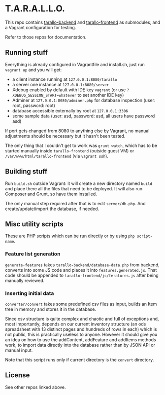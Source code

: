 # T.A.R.A.L.L.O.

This repo contains [tarallo-backend](https://github.com/WEEE-Open/tarallo-backend)
and [tarallo-frontend](https://github.com/WEEE-Open/tarallo-frontend) as submodules,
and a Vagrant configuration for testing.

Refer to those repos for documentation.

## Running stuff

Everything is already configured in Vagrantfile and install.sh, just run `vagrant up`
and you will get:
* a client instance running at `127.0.0.1:8080/tarallo`
* a server one instance at `127.0.0.1:8080/server`
* Xdebug enabled by default with IDE key `vagrant` (or use 
`?XDEBUG_SESSION_START=whatever` to set another IDE key)
* Adminer at `127.0.0.1:8080/adminer.php` for database inspection (user: root, 
password: root)
* database accessible externally by root at `127.0.0.1:3306`
* some sample data (user: asd, password: asd, all users have password asd)

If port gets changed from 8080 to anything else by Vagrant, no manual adjustments should
be necessary but it hasn't been tested.

The only thing that I couldn't get to work was `grunt watch`, which has to be started
manually inside `tarallo-frontend` (outside guest VM) or `/var/www/html/tarallo-frontend`
(via `vagrant ssh`).

## Building stuff

Run `build.sh` outside Vagrant: it will create a new directory named `build` and place 
there all the files that need to be deployed. It will also run Composer and Grunt, so 
have them installed.

The only manual step required after that is to edit `server/db.php`. And create/update/import
the database, if needed.

## Misc utility scripts

These are PHP scripts which can be run directly or by using `php script-name`.

### Feature list generation

`generate-features` takes `tarallo-backend/database-data.php` from backend,
converts into some JS code and places it into `features.generated.js`. That code
should be appended to `tarallo-frontend/js/feratures.js` after being manually reviewed.

### Inserting initial data

`converter/convert` takes some predefined csv files as input, builds an Item tree in memory
and stores it in the database.

Since csv structure is quite complex and chaotic and full of
exceptions and, most importantly, depends on our current inventory structure (an ods 
spreadsheet with 13 distinct pages and hundreds of rows in each) which is not public, this is
practically useless to anyone. However it should give you an idea on how to use the addContent, 
addFeature and addItems methods work, to import data directly into the database rather than by
JSON API or manual input.

Note that this script runs only if current directory is the `convert` directory.

## License

See other repos linked above.
